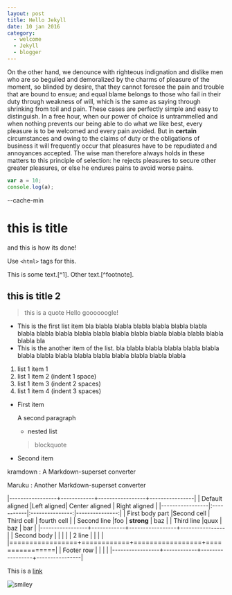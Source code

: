 ```yaml
---
layout: post
title: Hello Jekyll
date: 10 jan 2016
category:
  - welcome
  - Jekyll
  - blogger
---
```


On the other hand, we denounce with righteous indignation and dislike men who are so beguiled and demoralized by the charms of pleasure of the moment, so blinded by desire, that they cannot foresee the pain and trouble that are bound to ensue; and equal blame belongs to those who fail in their duty through weakness of will, which is the same as saying through shrinking from toil and pain. These cases are perfectly simple and easy to distinguish. In a free hour, when our power of choice is untrammelled and when nothing prevents our being able to do what we like best, every pleasure is to be welcomed and every pain avoided. But in **certain** circumstances and owing to the claims of duty or the obligations of business it will frequently occur that pleasures have to be repudiated and annoyances accepted. The wise man therefore always holds in these matters to this principle of selection: he rejects pleasures to secure other greater pleasures, or else he endures pains to avoid worse pains.

~~~ javascript
var a = 10;
console.log(a);
~~~

  --cache-min

# this is title
and this is how its done!

Use `<html>` tags for this.

This is some text.[^1]. Other text.[^footnote].

## this is title 2

> this is a quote
> Hello
> goooooogle!

* This is the first list item bla blabla blabla blabla blabla blabla
  blabla blabla blabla blabla blabla blabla blabla blabla blabla blabla
  blabla blabla blabla bla
* This is the another item of the list. bla blabla blabla blabla blabla
  blabla blabla blabla blabla blabla blabla blabla blabla blabla blabla

1. list 1 item 1
 2. list 1 item 2 (indent 1 space)
  3. list 1 item 3 (indent 2 spaces)
   4. list 1 item 4  (indent 3 spaces)


*   First item

    A second paragraph

    * nested list

    > blockquote

*   Second item


kramdown
: A Markdown-superset converter

Maruku
:     Another Markdown-superset converter

|-----------------+------------+-----------------+----------------|
| Default aligned |Left aligned| Center aligned  | Right aligned  |
|-----------------|:-----------|:---------------:|---------------:|
| First body part |Second cell | Third cell      | fourth cell    |
| Second line     |foo         | **strong**      | baz            |
| Third line      |quux        | baz             | bar            |
|-----------------+------------+-----------------+----------------|
| Second body     |            |                 |                |
| 2 line          |            |                 |                |
|=================+============+=================+================|
| Footer row      |            |                 |                |
|-----------------+------------+-----------------+----------------|

This is a [link](http://example.com)

![smiley]({{site.baseurl}}/assets/yeoman-logo.png)